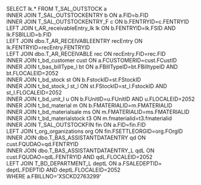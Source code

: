  SELECT lk.* 
FROM T_SAL_OUTSTOCK a         
INNER JOIN T_SAL_OUTSTOCKENTRY b ON a.FID=b.FID        
INNER JOIN T_SAL_OUTSTOCKENTRY_F c ON b.FENTRYID=c.FENTRYID   
LEFT JOIN t_AR_receivableEntry_lk lk ON b.FENTRYID=lk.FSID AND lk.FSBILLID=b.FID  
LEFT JOIN dbo.T_AR_RECEIVABLEENTRY recEntry ON lk.FENTRYID=recEntry.FENTRYID  
LEFT JOIN dbo.T_AR_RECEIVABLE rec ON recEntry.FID=rec.FID        
INNER JOIN t_bd_customer cust ON a.FCUSTOMERID=cust.FCustID  
INNER JOIN t_bas_billType_l bt ON a.FBillTypeID=bt.FBilltypeID AND bt.FLOCALEID=2052        
INNER JOIN t_bd_stock st ON b.FstockID=st.FStockID        
INNER JOIN t_bd_stock_l st_l ON st.FStockID=st_l.FstockID AND st_l.FLOCALEID=2052        
INNER JOIN t_bd_unit_l u ON b.FUnitID=u.FUnitID AND u.FLOCALEID=2052        
INNER JOIN t_bd_material m ON b.FMATERIALID=m.FMATERIALID        
INNER JOIN t_bd_materialsale ms ON m.FMATERIALID=ms.FMATERIALID        
INNER JOIN t_bd_materialstock t3 ON m.fmaterialid=t3.fmaterialid        
INNER JOIN T_SAL_OUTSTOCKFIN fin ON a.FID=fin.FID        
LEFT JOIN t_org_organizations org ON fin.FSETTLEORGID=org.FOrgID    
INNER JOIN dbo.T_BAS_ASSISTANTDATAENTRY qd ON cust.FQUDAO=qd.FENTRYID  
INNER JOIN dbo.T_BAS_ASSISTANTDATAENTRY_L qdL ON cust.FQUDAO=qdL.FENTRYID AND qdL.FLOCALEID=2052      
LEFT JOIN  T_BD_DEPARTMENT_L deptL ON a.FSALEDEPTID= deptL.FDEPTID AND deptL.FLOCALEID=2052    
WHERE a.FBILLNO='XSCKD2763299'
